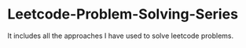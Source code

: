 # Leetcode-Problem-Solving-Series
It includes all the approaches I have used to solve leetcode problems.
